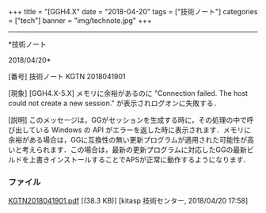﻿+++
title = "[GGH4.X"
date = "2018-04-20"
tags = ["技術ノート"]
categories = ["tech"]
banner = "img/technote.jpg"
+++

-----------------------------------------------------------------------------------------------------------------------------

*技術ノート

2018/04/20*


[番号]
技術ノート KGTN 2018041901

[現象]
[GGH4.X-5.X] メモリに余裕があるのに "Connection failed. The host could
not create a new session." が表示されログオンに失敗する．

[説明]
このメッセージは，GGがセッションを生成する時に，その処理の中で呼び出している
Windows の API
がエラーを返した時に表示されます．メモリに余裕がある場合は，GGに互換性の無い更新プログラムが適用された可能性が高いと考えられます．この場合は，最新の更新プログラムに対応したGGの最新ビルドを上書きインストールすることでAPSが正常に動作するようになります．


### ファイル

 
 


[KGTN2018041901.pdf](http://techreport.kitasp.net/attachments/download/4011/KGTN2018041901.pdf)
 [(38.3 KB)] [kitasp 技術センター, 2018/04/20
17:58]


 


 

